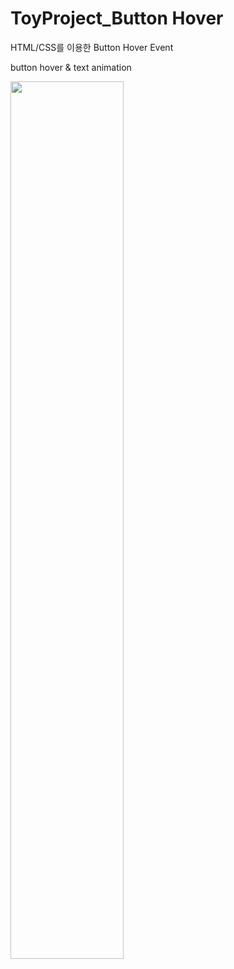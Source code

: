 # ToyProject_Button Hover
HTML/CSS를 이용한 Button Hover Event

button hover & text animation

<img width="60%" src="https://user-images.githubusercontent.com/71424881/206158932-d480ee5a-6249-4aa7-baa5-fddb0edf4176.gif"/>
